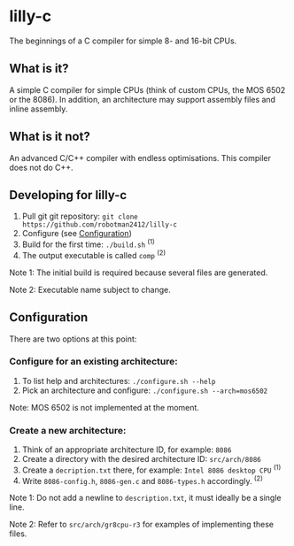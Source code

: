 # lilly-c
The beginnings of a C compiler for simple 8- and 16-bit CPUs.

## What is it?
A simple C compiler for simple CPUs (think of custom CPUs, the MOS 6502 or the 8086).
In addition, an architecture may support assembly files and inline assembly.

## What is it not?
An advanced C/C++ compiler with endless optimisations.
This compiler does not do C++.

## Developing for lilly-c
1. Pull git git repository: `git clone https://github.com/robotman2412/lilly-c`
2. Configure (see [Configuration](#Configuration))
3. Build for the first time: `./build.sh` <sup>(1)</sup>
4. The output executable is called `comp` <sup>(2)</sup>

Note 1: The initial build is required because several files are generated.

Note 2: Executable name subject to change.

## Configuration
There are two options at this point:

### Configure for an existing architecture:
1. To list help and architectures: `./configure.sh --help`
2. Pick an architecture and configure: `./configure.sh --arch=mos6502`

Note: MOS 6502 is not implemented at the moment.

### Create a new architecture:
1. Think of an appropriate architecture ID, for example: `8086`
1. Create a directory with the desired architecture ID: `src/arch/8086`
2. Create a `decription.txt` there, for example: `Intel 8086 desktop CPU` <sup>(1)</sup>
3. Write `8086-config.h`, `8086-gen.c` and `8086-types.h` accordingly. <sup>(2)</sup>

Note 1: Do not add a newline to `description.txt`, it must ideally be a single line.

Note 2: Refer to `src/arch/gr8cpu-r3` for examples of implementing these files.

